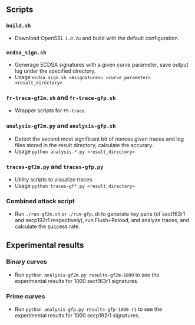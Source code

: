 ## Scripts

### `build.sh`
- Download OpenSSL `1.0.2u` and build with the default configuration.

### `ecdsa_sign.sh`
- Generage ECDSA signatures with a given curve parameter, save output log under the specified directory.
- Usage `ecdsa_sign.sh <#signatures> <curve_parameter> <result_directory>`

### `fr-trace-gf2m.sh` and `fr-trace-gfp.sh`
- Wrapper scripts for `FR-trace`.

### `analysis-gf2m.py` and `analysis-gfp.sh`
- Detect the second most significant bit of nonces given traces and log files stored in the result directory, calculate the accurary.
- Usage `python analysis-*.py <result_directory>`

### `traces-gf2m.py` and `traces-gfp.py`
- Utility scripts to visualize traces.
- Usage `python traces-gf*.py <result_directory>`

### Combined attack script
- Run `./run-gf2m.sh` or `./run-gfp.sh` to generate key pairs (of sect163r1 and secp192r1 respectively), run Flush+Reload, and analyze traces, and calculate the success rate.

## Experimental results
### Binary curves
- Run `python analysis-gf2m.py results-gf2m-1000` to see the experimental results for 1000 sect163r1 signatures.

### Prime curves
- Run `python analysis-gfp.py results-gfp-1000-r1` to see the experimental results for 1000 secp192r1 signatures. 
 
